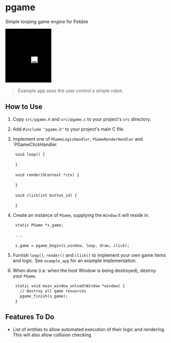 # pgame

Simple looping game engine for Pebble

![screenshot](screenshots/screenshot1.png)

> Example app sees the user control a simple robot.

## How to Use

1. Copy `src/pgame.h` and `src/pgame.c` to your project's `src` directory.

2. Add `#include "pgame.h"` to your project's main C file.

3. Implement one of `PGameLogicHandler`, `PGameRenderHandler` and
   `PGameClickHandler.

        void loop() {
          
        }

        void render(GContext *ctx) {
          
        }

        void click(int button_id) {
          
        }

4. Create an instance of `PGame`, supplying the `Window` it will reside in.

        static PGame *s_game;

        ...

        s_game = pgame_begin(s_window, loop, draw, click);

5. Furnish `loop()`, `render()` and `click()` to implement your own game items
   and logic. See `example_app` for an example implementation.

6. When done (i.e: when the host Window is being destroyed), destroy your
   `PGame`.

        static void main_window_unload(Window *window) {
          // Destroy all game resources
          pgame_finish(s_game);
        }

## Features To Do

- List of entities to allow automated execution of their logic and rendering.
  This will also allow collision checking
